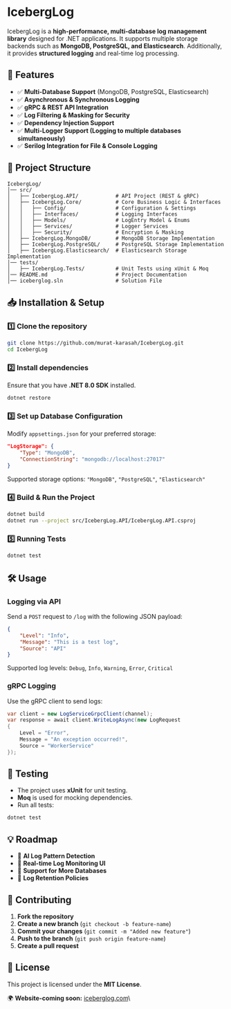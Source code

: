 # IcebergLog

IcebergLog is a **high-performance, multi-database log management library** designed for .NET applications. It supports multiple storage backends such as **MongoDB, PostgreSQL, and Elasticsearch**. Additionally, it provides **structured logging** and real-time log processing.

## 🚀 Features

- ✅ **Multi-Database Support** (MongoDB, PostgreSQL, Elasticsearch)
- ✅ **Asynchronous & Synchronous Logging**
- ✅ **gRPC & REST API Integration**
- ✅ **Log Filtering & Masking for Security**
- ✅ **Dependency Injection Support**
- ✅ **Multi-Logger Support (Logging to multiple databases simultaneously)**
- ✅ **Serilog Integration for File & Console Logging**



## 📂 Project Structure

```
IcebergLog/
│── src/
│   ├── IcebergLog.API/            # API Project (REST & gRPC)
│   ├── IcebergLog.Core/           # Core Business Logic & Interfaces
│   │   ├── Config/                # Configuration & Settings
│   │   ├── Interfaces/            # Logging Interfaces
│   │   ├── Models/                # LogEntry Model & Enums
│   │   ├── Services/              # Logger Services
│   │   ├── Security/              # Encryption & Masking
│   ├── IcebergLog.MongoDB/        # MongoDB Storage Implementation
│   ├── IcebergLog.PostgreSQL/     # PostgreSQL Storage Implementation
│   ├── IcebergLog.Elasticsearch/  # Elasticsearch Storage Implementation
│── tests/
│   ├── IcebergLog.Tests/          # Unit Tests using xUnit & Moq
│── README.md                      # Project Documentation
│── iceberglog.sln                 # Solution File
```

## 📥 Installation & Setup

### **1️⃣ Clone the repository**

```sh
git clone https://github.com/murat-karasah/IcebergLog.git
cd IcebergLog
```

### **2️⃣ Install dependencies**

Ensure that you have **.NET 8.0 SDK** installed.

```sh
dotnet restore
```

### **3️⃣ Set up Database Configuration**

Modify `appsettings.json` for your preferred storage:

```json
"LogStorage": {
    "Type": "MongoDB",
    "ConnectionString": "mongodb://localhost:27017"
}
```

Supported storage options: `"MongoDB"`, `"PostgreSQL"`, `"Elasticsearch"`

### **4️⃣ Build & Run the Project**

```sh
dotnet build
dotnet run --project src/IcebergLog.API/IcebergLog.API.csproj
```

### **5️⃣ Running Tests**

```sh
dotnet test
```

## 🛠️ Usage

### **Logging via API**

Send a `POST` request to `/log` with the following JSON payload:

```json
{
    "Level": "Info",
    "Message": "This is a test log",
    "Source": "API"
}
```

Supported log levels: `Debug`, `Info`, `Warning`, `Error`, `Critical`

### **gRPC Logging**

Use the gRPC client to send logs:

```csharp
var client = new LogServiceGrpcClient(channel);
var response = await client.WriteLogAsync(new LogRequest
{
    Level = "Error",
    Message = "An exception occurred!",
    Source = "WorkerService"
});
```

## 🧪 Testing

- The project uses **xUnit** for unit testing.
- **Moq** is used for mocking dependencies.
- Run all tests:

```sh
dotnet test
```

## 💡 Roadmap

- 🔹 **AI Log Pattern Detection**
- 🔹 **Real-time Log Monitoring UI**
- 🔹 **Support for More Databases**
- 🔹 **Log Retention Policies**

## 👥 Contributing

1. **Fork the repository**
2. **Create a new branch** (`git checkout -b feature-name`)
3. **Commit your changes** (`git commit -m "Added new feature"`)
4. **Push to the branch** (`git push origin feature-name`)
5. **Create a pull request**

## 📜 License

This project is licensed under the **MIT License**.

 
🌍 **Website-coming soon:** [iceberglog.com](https://iceberglog.com)\
 
